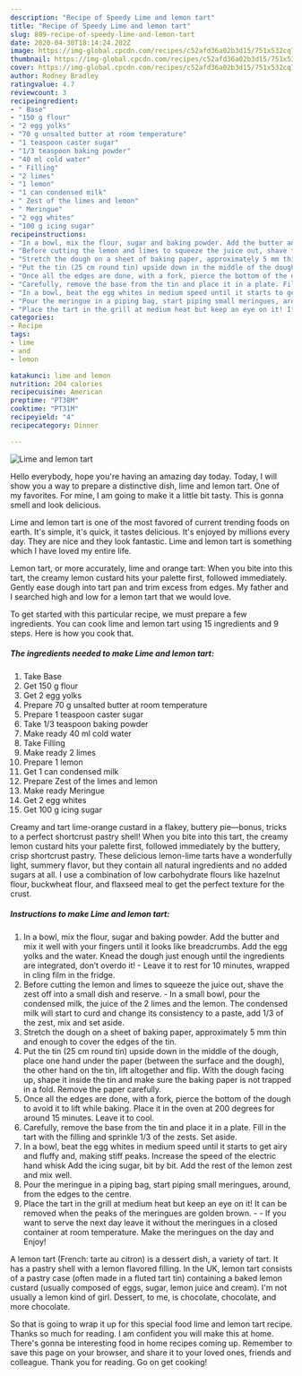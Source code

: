 ```yaml
---
description: "Recipe of Speedy Lime and lemon tart"
title: "Recipe of Speedy Lime and lemon tart"
slug: 809-recipe-of-speedy-lime-and-lemon-tart
date: 2020-04-30T18:14:24.202Z
image: https://img-global.cpcdn.com/recipes/c52afd36a02b3d15/751x532cq70/lime-and-lemon-tart-recipe-main-photo.jpg
thumbnail: https://img-global.cpcdn.com/recipes/c52afd36a02b3d15/751x532cq70/lime-and-lemon-tart-recipe-main-photo.jpg
cover: https://img-global.cpcdn.com/recipes/c52afd36a02b3d15/751x532cq70/lime-and-lemon-tart-recipe-main-photo.jpg
author: Rodney Bradley
ratingvalue: 4.7
reviewcount: 3
recipeingredient:
- " Base"
- "150 g flour"
- "2 egg yolks"
- "70 g unsalted butter at room temperature"
- "1 teaspoon caster sugar"
- "1/3 teaspoon baking powder"
- "40 ml cold water"
- " Filling"
- "2 limes"
- "1 lemon"
- "1 can condensed milk"
- " Zest of the limes and lemon"
- " Meringue"
- "2 egg whites"
- "100 g icing sugar"
recipeinstructions:
- "In a bowl, mix the flour, sugar and baking powder. Add the butter and mix it well with your fingers until it looks like breadcrumbs. Add the egg yolks and the water. Knead the dough just enough until the ingredients are integrated, don’t overdo it! Leave it to rest for 10 minutes, wrapped in cling film in the fridge."
- "Before cutting the lemon and limes to squeeze the juice out, shave the zest off into a small dish and reserve.  In a small bowl, pour the condensed milk, the juice of the 2 limes and the lemon. The condensed milk will start to curd and change its consistency to a paste, add 1/3 of the zest, mix and set aside."
- "Stretch the dough on a sheet of baking paper, approximately 5 mm thin and enough to cover the edges of the tin."
- "Put the tin (25 cm round tin) upside down in the middle of the dough, place one hand under the paper (between the surface and the dough), the other hand on the tin, lift altogether and flip. With the dough facing up, shape it inside the tin and make sure the baking paper is not trapped in a fold. Remove the paper carefully."
- "Once all the edges are done, with a fork, pierce the bottom of the dough to avoid it to lift while baking. Place it in the oven at 200 degrees for around 15 minutes. Leave it to cool."
- "Carefully, remove the base from the tin and place it in a plate. Fill in the tart with the filling and sprinkle 1/3 of the zests. Set aside."
- "In a bowl, beat the egg whites in medium speed until it starts to get airy and fluffy and, making stiff peaks. Increase the speed of the electric hand whisk Add the icing sugar, bit by bit. Add the rest of the lemon zest and mix well."
- "Pour the meringue in a piping bag, start piping small meringues, around, from the edges to the centre."
- "Place the tart in the grill at medium heat but keep an eye on it! It can be removed when the peaks of the meringues are golden brown.  If you want to serve the next day leave it without the meringues in a closed container at room temperature. Make the meringues on the day and Enjoy!"
categories:
- Recipe
tags:
- lime
- and
- lemon

katakunci: lime and lemon 
nutrition: 204 calories
recipecuisine: American
preptime: "PT38M"
cooktime: "PT31M"
recipeyield: "4"
recipecategory: Dinner

---
```



![Lime and lemon tart](https://img-global.cpcdn.com/recipes/c52afd36a02b3d15/751x532cq70/lime-and-lemon-tart-recipe-main-photo.jpg)

Hello everybody, hope you're having an amazing day today. Today, I will show you a way to prepare a distinctive dish, lime and lemon tart. One of my favorites. For mine, I am going to make it a little bit tasty. This is gonna smell and look delicious.

Lime and lemon tart is one of the most favored of current trending foods on earth. It's simple, it's quick, it tastes delicious. It's enjoyed by millions every day. They are nice and they look fantastic. Lime and lemon tart is something which I have loved my entire life.

Lemon tart, or more accurately, lime and orange tart: When you bite into this tart, the creamy lemon custard hits your palette first, followed immediately. Gently ease dough into tart pan and trim excess from edges. My father and I searched high and low for a lemon tart that we would love.


To get started with this particular recipe, we must prepare a few ingredients. You can cook lime and lemon tart using 15 ingredients and 9 steps. Here is how you cook that.

<!--inarticleads1-->

##### The ingredients needed to make Lime and lemon tart:

1. Take  Base
1. Get 150 g flour
1. Get 2 egg yolks
1. Prepare 70 g unsalted butter at room temperature
1. Prepare 1 teaspoon caster sugar
1. Take 1/3 teaspoon baking powder
1. Make ready 40 ml cold water
1. Take  Filling
1. Make ready 2 limes
1. Prepare 1 lemon
1. Get 1 can condensed milk
1. Prepare  Zest of the limes and lemon
1. Make ready  Meringue
1. Get 2 egg whites
1. Get 100 g icing sugar


Creamy and tart lime-orange custard in a flakey, buttery pie—bonus, tricks to a perfect shortcrust pastry shell! When you bite into this tart, the creamy lemon custard hits your palette first, followed immediately by the buttery, crisp shortcrust pastry. These delicious lemon-lime tarts have a wonderfully light, summery flavor, but they contain all natural ingredients and no added sugars at all. I use a combination of low carbohydrate flours like hazelnut flour, buckwheat flour, and flaxseed meal to get the perfect texture for the crust. 

<!--inarticleads2-->

##### Instructions to make Lime and lemon tart:

1. In a bowl, mix the flour, sugar and baking powder. Add the butter and mix it well with your fingers until it looks like breadcrumbs. Add the egg yolks and the water. Knead the dough just enough until the ingredients are integrated, don’t overdo it! - Leave it to rest for 10 minutes, wrapped in cling film in the fridge.
1. Before cutting the lemon and limes to squeeze the juice out, shave the zest off into a small dish and reserve.  - In a small bowl, pour the condensed milk, the juice of the 2 limes and the lemon. The condensed milk will start to curd and change its consistency to a paste, add 1/3 of the zest, mix and set aside.
1. Stretch the dough on a sheet of baking paper, approximately 5 mm thin and enough to cover the edges of the tin.
1. Put the tin (25 cm round tin) upside down in the middle of the dough, place one hand under the paper (between the surface and the dough), the other hand on the tin, lift altogether and flip. With the dough facing up, shape it inside the tin and make sure the baking paper is not trapped in a fold. Remove the paper carefully.
1. Once all the edges are done, with a fork, pierce the bottom of the dough to avoid it to lift while baking. Place it in the oven at 200 degrees for around 15 minutes. Leave it to cool.
1. Carefully, remove the base from the tin and place it in a plate. Fill in the tart with the filling and sprinkle 1/3 of the zests. Set aside.
1. In a bowl, beat the egg whites in medium speed until it starts to get airy and fluffy and, making stiff peaks. Increase the speed of the electric hand whisk Add the icing sugar, bit by bit. Add the rest of the lemon zest and mix well.
1. Pour the meringue in a piping bag, start piping small meringues, around, from the edges to the centre.
1. Place the tart in the grill at medium heat but keep an eye on it! It can be removed when the peaks of the meringues are golden brown. -  - If you want to serve the next day leave it without the meringues in a closed container at room temperature. Make the meringues on the day and Enjoy!


A lemon tart (French: tarte au citron) is a dessert dish, a variety of tart. It has a pastry shell with a lemon flavored filling. In the UK, lemon tart consists of a pastry case (often made in a fluted tart tin) containing a baked lemon custard (usually composed of eggs, sugar, lemon juice and cream). I&#39;m not usually a lemon kind of girl. Dessert, to me, is chocolate, chocolate, and more chocolate. 

So that is going to wrap it up for this special food lime and lemon tart recipe. Thanks so much for reading. I am confident you will make this at home. There's gonna be interesting food in home recipes coming up. Remember to save this page on your browser, and share it to your loved ones, friends and colleague. Thank you for reading. Go on get cooking!
